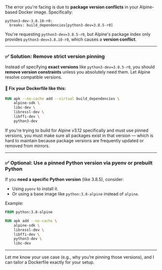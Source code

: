 The error you're facing is due to **package version conflicts** in your Alpine-based Docker image. Specifically:

```
python3-dev-3.8.10-r0:
  breaks: build_dependencies[python3-dev=3.8.5-r0]
```

You're requesting `python3-dev=3.8.5-r0`, but Alpine's package index only provides `python3-dev=3.8.10-r0`, which causes a **version conflict**.

---

### ✅ **Solution: Remove strict version pinning**

Instead of specifying **exact versions** like `python3-dev=3.8.5-r0`, you should **remove version constraints** unless you absolutely need them. Let Alpine resolve compatible versions.

#### 🔧 Fix your Dockerfile like this:

```dockerfile
RUN apk --no-cache add --virtual build_dependencies \
    alpine-sdk \
    libc-dev \
    libressl-dev \
    libffi-dev \
    python3-dev
```

If you're trying to build for Alpine v3.12 specifically and must use pinned versions, you must make sure all packages exist in that version — which is hard to maintain because package versions are frequently updated or removed from mirrors.

---

### ✅ Optional: Use a pinned Python version via pyenv or prebuilt Python

If you **need a specific Python version** (like 3.8.5), consider:

* Using `pyenv` to install it.
* Or using a base image like `python:3.8-alpine` instead of `alpine`.

Example:

```dockerfile
FROM python:3.8-alpine

RUN apk add --no-cache \
    alpine-sdk \
    libressl-dev \
    libffi-dev \
    python3-dev \
    libc-dev
```

---

Let me know your use case (e.g., why you’re pinning those versions), and I can tailor a Dockerfile exactly for your setup.
